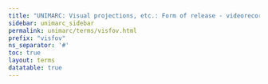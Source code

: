 ```yaml
---
title: "UNIMARC: Visual projections, etc.: Form of release - videorecording"
sidebar: unimarc_sidebar
permalink: unimarc/terms/visfov.html
prefix: "visfov"
ns_separator: '#'
toc: true
layout: terms
datatable: true
---
```

